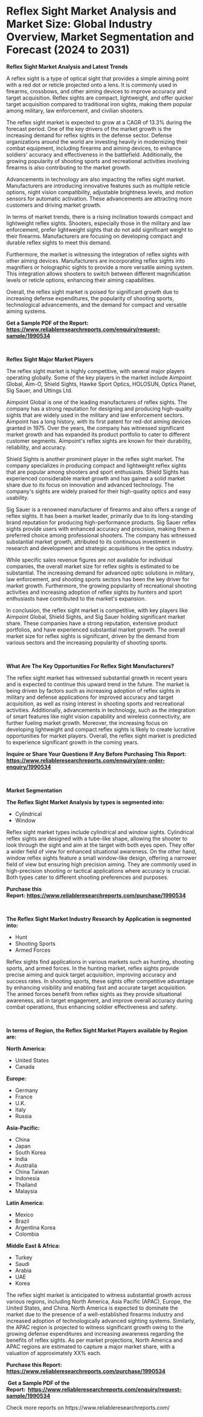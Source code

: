 <p><h1>Reflex Sight Market Analysis and Market Size: Global Industry Overview, Market Segmentation and Forecast (2024 to 2031)</h1></p><p><strong>Reflex Sight Market Analysis and Latest Trends</strong></p>
<p><p>A reflex sight is a type of optical sight that provides a simple aiming point with a red dot or reticle projected onto a lens. It is commonly used in firearms, crossbows, and other aiming devices to improve accuracy and target acquisition. Reflex sights are compact, lightweight, and offer quicker target acquisition compared to traditional iron sights, making them popular among military, law enforcement, and civilian shooters.</p><p>The reflex sight market is expected to grow at a CAGR of 13.3% during the forecast period. One of the key drivers of the market growth is the increasing demand for reflex sights in the defense sector. Defense organizations around the world are investing heavily in modernizing their combat equipment, including firearms and aiming devices, to enhance soldiers' accuracy and effectiveness in the battlefield. Additionally, the growing popularity of shooting sports and recreational activities involving firearms is also contributing to the market growth.</p><p>Advancements in technology are also impacting the reflex sight market. Manufacturers are introducing innovative features such as multiple reticle options, night vision compatibility, adjustable brightness levels, and motion sensors for automatic activation. These advancements are attracting more customers and driving market growth.</p><p>In terms of market trends, there is a rising inclination towards compact and lightweight reflex sights. Shooters, especially those in the military and law enforcement, prefer lightweight sights that do not add significant weight to their firearms. Manufacturers are focusing on developing compact and durable reflex sights to meet this demand.</p><p>Furthermore, the market is witnessing the integration of reflex sights with other aiming devices. Manufacturers are incorporating reflex sights into magnifiers or holographic sights to provide a more versatile aiming system. This integration allows shooters to switch between different magnification levels or reticle options, enhancing their aiming capabilities.</p><p>Overall, the reflex sight market is poised for significant growth due to increasing defense expenditures, the popularity of shooting sports, technological advancements, and the demand for compact and versatile aiming systems.</p></p>
<p><strong>Get a Sample PDF of the Report:&nbsp; <a href="https://www.reliableresearchreports.com/enquiry/request-sample/1990534">https://www.reliableresearchreports.com/enquiry/request-sample/1990534</a></strong></p>
<p>&nbsp;</p>
<p><strong>Reflex Sight Major Market Players</strong></p>
<p><p>The reflex sight market is highly competitive, with several major players operating globally. Some of the key players in the market include Aimpoint Global, Aim-O, Shield Sights, Hawke Sport Optics, HOLOSUN, Optics Planet, Sig Sauer, and Uttings Ltd.</p><p>Aimpoint Global is one of the leading manufacturers of reflex sights. The company has a strong reputation for designing and producing high-quality sights that are widely used in the military and law enforcement sectors. Aimpoint has a long history, with its first patent for red-dot aiming devices granted in 1975. Over the years, the company has witnessed significant market growth and has expanded its product portfolio to cater to different customer segments. Aimpoint's reflex sights are known for their durability, reliability, and accuracy.</p><p>Shield Sights is another prominent player in the reflex sight market. The company specializes in producing compact and lightweight reflex sights that are popular among shooters and sport enthusiasts. Shield Sights has experienced considerable market growth and has gained a solid market share due to its focus on innovation and advanced technology. The company's sights are widely praised for their high-quality optics and easy usability.</p><p>Sig Sauer is a renowned manufacturer of firearms and also offers a range of reflex sights. It has been a market leader, primarily due to its long-standing brand reputation for producing high-performance products. Sig Sauer reflex sights provide users with enhanced accuracy and precision, making them a preferred choice among professional shooters. The company has witnessed substantial market growth, attributed to its continuous investment in research and development and strategic acquisitions in the optics industry.</p><p>While specific sales revenue figures are not available for individual companies, the overall market size for reflex sights is estimated to be substantial. The increasing demand for advanced optic solutions in military, law enforcement, and shooting sports sectors has been the key driver for market growth. Furthermore, the growing popularity of recreational shooting activities and increasing adoption of reflex sights by hunters and sport enthusiasts have contributed to the market's expansion.</p><p>In conclusion, the reflex sight market is competitive, with key players like Aimpoint Global, Shield Sights, and Sig Sauer holding significant market share. These companies have a strong reputation, extensive product portfolios, and have experienced substantial market growth. The overall market size for reflex sights is significant, driven by the demand from various sectors and the increasing popularity of shooting sports.</p></p>
<p>&nbsp;</p>
<p><strong>What Are The Key Opportunities For Reflex Sight Manufacturers?</strong></p>
<p><p>The reflex sight market has witnessed substantial growth in recent years and is expected to continue this upward trend in the future. The market is being driven by factors such as increasing adoption of reflex sights in military and defense applications for improved accuracy and target acquisition, as well as rising interest in shooting sports and recreational activities. Additionally, advancements in technology, such as the integration of smart features like night vision capability and wireless connectivity, are further fueling market growth. Moreover, the increasing focus on developing lightweight and compact reflex sights is likely to create lucrative opportunities for market players. Overall, the reflex sight market is predicted to experience significant growth in the coming years.</p></p>
<p><strong>Inquire or Share Your Questions If Any Before Purchasing This Report: <a href="https://www.reliableresearchreports.com/enquiry/pre-order-enquiry/1990534">https://www.reliableresearchreports.com/enquiry/pre-order-enquiry/1990534</a></strong></p>
<p>&nbsp;</p>
<p><strong>Market Segmentation</strong></p>
<p><strong>The Reflex Sight Market Analysis by types is segmented into:</strong></p>
<p><ul><li>Cylindrical</li><li>Window</li></ul></p>
<p><p>Reflex sight market types include cylindrical and window sights. Cylindrical reflex sights are designed with a tube-like shape, allowing the shooter to look through the sight and aim at the target with both eyes open. They offer a wider field of view for enhanced situational awareness. On the other hand, window reflex sights feature a small window-like design, offering a narrower field of view but ensuring high precision aiming. They are commonly used in high-precision shooting or tactical applications where accuracy is crucial. Both types cater to different shooting preferences and purposes.</p></p>
<p><strong>Purchase this Report:&nbsp;<a href="https://www.reliableresearchreports.com/purchase/1990534">https://www.reliableresearchreports.com/purchase/1990534</a></strong></p>
<p>&nbsp;</p>
<p><strong>The Reflex Sight Market Industry Research by Application is segmented into:</strong></p>
<p><ul><li>Hunt</li><li>Shooting Sports</li><li>Armed Forces</li></ul></p>
<p><p>Reflex sights find applications in various markets such as hunting, shooting sports, and armed forces. In the hunting market, reflex sights provide precise aiming and quick target acquisition, improving accuracy and success rates. In shooting sports, these sights offer competitive advantage by enhancing visibility and enabling fast and accurate target acquisition. The armed forces benefit from reflex sights as they provide situational awareness, aid in target engagement, and improve overall accuracy during combat operations, thus enhancing soldier effectiveness and safety.</p></p>
<p>&nbsp;</p>
<p><strong>In terms of Region, the Reflex Sight Market Players available by Region are:</strong></p>
<p>
    <p> <strong> North America: </strong>
        <ul>
            <li>United States</li>
            <li>Canada</li>
        </ul>
        </p> 
    <p> <strong> Europe: </strong>
        <ul>
            <li>Germany</li>
            <li>France</li>
            <li>U.K.</li>
            <li>Italy</li>
            <li>Russia</li>
        </ul>
        </p> 
    <p> <strong> Asia-Pacific: </strong>
        <ul>
            <li>China</li>
            <li>Japan</li>
            <li>South Korea</li>
            <li>India</li>
            <li>Australia</li>
            <li>China Taiwan</li>
            <li>Indonesia</li>
            <li>Thailand</li>
            <li>Malaysia</li>
        </ul>
        </p> 
    <p> <strong> Latin America: </strong>
        <ul>
            <li>Mexico</li>
            <li>Brazil</li>
            <li>Argentina Korea</li>
            <li>Colombia</li>
        </ul>
        </p> 
    <p> <strong> Middle East & Africa: </strong>
        <ul>
            <li>Turkey</li>
            <li>Saudi</li>
            <li>Arabia</li>
            <li>UAE</li>
            <li>Korea</li>
        </ul>
    </p>
    </p>
<p><p>The reflex sight market is anticipated to witness substantial growth across various regions, including North America, Asia Pacific (APAC), Europe, the United States, and China. North America is expected to dominate the market due to the presence of a well-established firearms industry and increased adoption of technologically advanced sighting systems. Similarly, the APAC region is projected to witness significant growth owing to the growing defense expenditures and increasing awareness regarding the benefits of reflex sights. As per market projections, North America and APAC regions are estimated to capture a major market share, with a valuation of approximately XX% each.</p></p>
<p><strong>Purchase this Report: <a href="https://www.reliableresearchreports.com/purchase/1990534">https://www.reliableresearchreports.com/purchase/1990534</a></strong></p>
<p>&nbsp;<strong>Get a Sample PDF of the Report:&nbsp;&nbsp;<a href="https://www.reliableresearchreports.com/enquiry/request-sample/1990534">https://www.reliableresearchreports.com/enquiry/request-sample/1990534</a></strong></p>
<p><strong></strong></p>
<p>Check more reports on https://www.reliableresearchreports.com/</p>